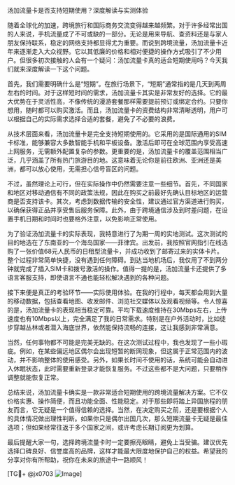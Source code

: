 汤加流量卡是否支持短期使用？深度解读与实测体验

随着全球化的加速，跨境旅行和国际商务交流变得越来越频繁。对于许多经常出国的人来说，手机流量成了不可或缺的一部分。无论是用来导航、查资料还是与家人朋友保持联系，稳定的网络支持都显得尤为重要。而说到跨境流量，汤加流量卡近年来逐渐走入大众视野。它以其低廉的价格和相对便捷的操作方式吸引了不少用户。但很多初次接触的人会有一个疑问：汤加流量卡真的适合短期使用吗？今天我们就来深度解读一下这个问题。

首先，我们需要明确什么是“短期”。在旅行场景下，“短期”通常指的是几天到两周左右的时间。对于这样短时间的需求，汤加流量卡其实是非常友好的选择。它的最大优势在于灵活性高，不像传统的漫游套餐那样需要提前预订或绑定合约。只要你想用，随时都可以购买激活。而且，汤加流量卡的资费结构非常清晰透明，用户可以根据自己的实际需求选择合适的套餐，避免了不必要的浪费。

从技术层面来看，汤加流量卡是完全支持短期使用的。它采用的是国际通用的SIM卡标准，能够兼容大多数智能手机和平板设备。激活后即可在全球范围内享受高速上网服务，无需额外配置复杂的参数。更重要的是，汤加流量卡的覆盖范围相当广泛，几乎涵盖了所有热门旅游目的地。这意味着无论你是前往欧洲、亚洲还是美洲，都可以放心使用，无需担心信号盲区的问题。

不过，虽然理论上可行，但在实际操作中仍然需要注意一些细节。首先，不同国家和地区对移动通信有不同的政策法规，因此在购买之前最好先确认目标地区的运营商是否支持该卡。其次，考虑到数据传输的安全性，建议通过官方渠道进行购买，以确保获得正品并享受售后服务保障。此外，由于跨境通信涉及到时差问题，在设置手机日期和时间时也要格外注意，以免影响正常使用。

为了验证汤加流量卡的实际表现，我特意进行了为期一周的实地测试。这次测试的目的地选在了东南亚的一个海岛国家——菲律宾。出发前，我按照官网指引在线选购了一张价值68元人民币的日租型流量卡，并成功收到了邮寄过来的实体卡片。整个过程非常简单快捷，没有遇到任何障碍。到达当地机场后，我仅用了不到两分钟就完成了插入SIM卡和拨号激活的操作。值得一提的是，汤加流量卡还提供了多语言客服支持，即使语言不通也能轻松解决遇到的各种问题。

接下来便是真正的考验环节——实际使用体验。在我的行程中，每天都会用到大量的移动数据，包括查看地图、收发邮件、浏览社交媒体以及观看视频等。令人惊喜的是，汤加流量卡的表现相当稳定可靠。平均下载速度维持在30Mbps左右，上传速度也有10Mbps以上，完全满足了我的日常需求。特别是在户外活动时，比如徒步穿越丛林或者潜入海底世界，依然能保持流畅的连接，这让我感到非常满意。

当然，任何事物都不可能是完美无缺的。在这次测试过程中，我也发现了一些小瑕疵。例如，在某些偏远地区偶尔会出现短暂的断网现象，但这属于正常范围内的波动，并不影响整体的使用感受。另外，如果长时间不使用的话，系统可能会自动进入休眠状态，此时需要重新登录才能恢复服务。不过这些都不是大问题，只要稍作调整就能恢复正常。

总结来说，汤加流量卡确实是一款非常适合短期使用的跨境流量解决方案。它不仅价格实惠、操作简便，而且功能全面、性能稳定。对于那些即将踏上异国旅程的朋友而言，它无疑是一个值得信赖的选择。当然，在决定购买之前，还是要根据个人的具体情况做出理性判断。如果你只是偶尔出国几次，那么短期流量卡无疑是最佳选项；但如果经常往返于多个国家之间，或许考虑长期订阅更为划算。

最后提醒大家一句，选择跨境流量卡时一定要擦亮眼睛，避免上当受骗。建议优先选择口碑良好、信誉度高的品牌，这样才能最大限度地保护自己的权益。希望我的分享对你有所帮助，祝你在未来的旅途中一路顺风！

[TG💪+ @jx0703 ![Image](https://github.com/user-attachments/assets/dbca1d08-cadb-493c-b0ec-ad6f7a83f270)]